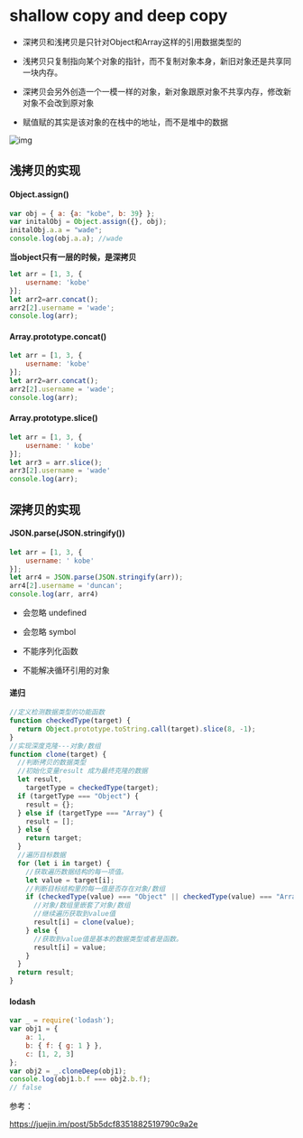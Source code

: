 # shallow copy and deep copy

- 深拷贝和浅拷贝是只针对Object和Array这样的引用数据类型的
- 浅拷贝只复制指向某个对象的指针，而不复制对象本身，新旧对象还是共享同一块内存。

- 深拷贝会另外创造一个一模一样的对象，新对象跟原对象不共享内存，修改新对象不会改到原对象
- 赋值赋的其实是该对象的在栈中的地址，而不是堆中的数据



![img](https://cdn.nlark.com/yuque/0/2019/png/85676/1553511001925-40688774-fce1-4e1c-8355-c49fab35e011.png)



## 浅拷贝的实现

#### Object.assign()



```javascript
var obj = { a: {a: "kobe", b: 39} };
var initalObj = Object.assign({}, obj);
initalObj.a.a = "wade";
console.log(obj.a.a); //wade
```



**当object只有一层的时候，是深拷贝**



```javascript
let arr = [1, 3, {
    username: 'kobe'
}];
let arr2=arr.concat();    
arr2[2].username = 'wade';
console.log(arr);
```



#### Array.prototype.concat()



```javascript
let arr = [1, 3, {
    username: 'kobe'
}];
let arr2=arr.concat();    
arr2[2].username = 'wade';
console.log(arr);
```



#### Array.prototype.slice()



```javascript
let arr = [1, 3, {
    username: ' kobe'
}];
let arr3 = arr.slice();
arr3[2].username = 'wade'
console.log(arr);
```



## 深拷贝的实现

#### JSON.parse(JSON.stringify())



```javascript
let arr = [1, 3, {
    username: ' kobe'
}];
let arr4 = JSON.parse(JSON.stringify(arr));
arr4[2].username = 'duncan'; 
console.log(arr, arr4)
```



- 会忽略 undefined
- 会忽略 symbol

- 不能序列化函数
- 不能解决循环引用的对象



#### 递归



```javascript
//定义检测数据类型的功能函数
function checkedType(target) {
  return Object.prototype.toString.call(target).slice(8, -1);
}
//实现深度克隆---对象/数组
function clone(target) {
  //判断拷贝的数据类型
  //初始化变量result 成为最终克隆的数据
  let result,
    targetType = checkedType(target);
  if (targetType === "Object") {
    result = {};
  } else if (targetType === "Array") {
    result = [];
  } else {
    return target;
  }
  //遍历目标数据
  for (let i in target) {
    //获取遍历数据结构的每一项值。
    let value = target[i];
    //判断目标结构里的每一值是否存在对象/数组
    if (checkedType(value) === "Object" || checkedType(value) === "Array") {
      //对象/数组里嵌套了对象/数组
      //继续遍历获取到value值
      result[i] = clone(value);
    } else {
      //获取到value值是基本的数据类型或者是函数。
      result[i] = value;
    }
  }
  return result;
}
```



#### lodash



```javascript
var _ = require('lodash');
var obj1 = {
    a: 1,
    b: { f: { g: 1 } },
    c: [1, 2, 3]
};
var obj2 = _.cloneDeep(obj1);
console.log(obj1.b.f === obj2.b.f);
// false
```





参考：

https://juejin.im/post/5b5dcf8351882519790c9a2e